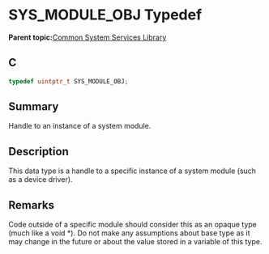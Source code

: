 # SYS\_MODULE\_OBJ Typedef

**Parent topic:**[Common System Services Library](GUID-B6B51E48-2D3D-42F8-8493-3405F1639A9E.md)

## C

```c
typedef uintptr_t SYS_MODULE_OBJ;

```

## Summary

Handle to an instance of a system module.

## Description

This data type is a handle to a specific instance of a system module \(such<br />as a device driver\).

## Remarks

Code outside of a specific module should consider this as an opaque type \(much like a void \*\). Do not make any assumptions about base type as it may change in the future or about the value stored in a variable of this type.

